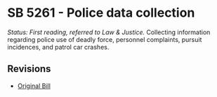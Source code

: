 # SB 5261 - Police data collection
*Status: First reading, referred to Law & Justice.*
Collecting information regarding police use of deadly force, personnel complaints, pursuit incidences, and patrol car crashes.

## Revisions
* [Original Bill](1/)